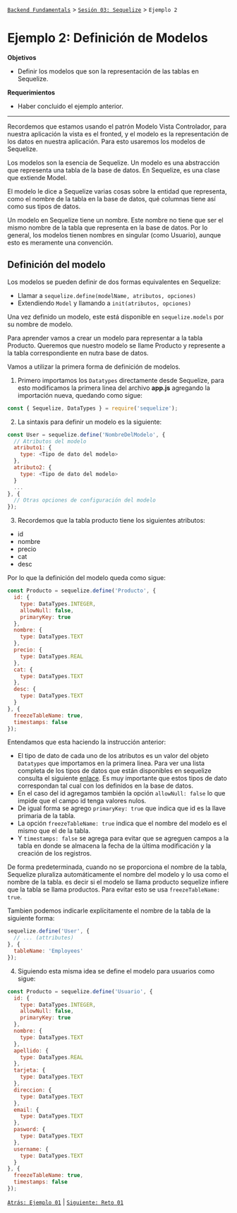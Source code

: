 [`Backend Fundamentals`](../../README.md) > [`Sesión 03: Sequelize`](../README.md) > `Ejemplo 2`

# Ejemplo 2: Definición de Modelos

**Objetivos**

- Definir los modelos que son la representación de las tablas en Sequelize.

**Requerimientos**

- Haber concluido el ejemplo anterior.

---


Recordemos que estamos usando el patrón Modelo Vista Controlador, para nuestra aplicación la vista es el fronted, y el modelo es la representación de los datos en nuestra aplicación. Para esto usaremos los modelos de Sequelize.

Los modelos son la esencia de Sequelize. Un modelo es una abstracción que representa una tabla de la base de datos. En Sequelize, es una clase que extiende Model.

El modelo le dice a Sequelize varias cosas sobre la entidad que representa, como el nombre de la tabla en la base de datos, qué columnas tiene así como sus tipos de datos.

Un modelo en Sequelize tiene un nombre. Este nombre no tiene que ser el mismo nombre de la tabla que representa en la base de datos. Por lo general, los modelos tienen nombres en singular (como Usuario), aunque esto es meramente una convención.

## Definición del modelo

Los modelos se pueden definir de dos formas equivalentes en Sequelize:

- Llamar a `sequelize.define(modelName, atributos, opciones)`
- Extendiendo `Model` y llamando a `init(atributos, opciones)`

Una vez definido un modelo, este está disponible en `sequelize.models` por su nombre de modelo.

Para aprender vamos a crear un modelo para representar a la tabla Producto. Queremos que nuestro modelo se llame Producto y represente a la tabla correspondiente en nutra base de datos.

Vamos a utilizar la primera forma de definición de modelos.

1. Primero importamos los `Datatypes` directamente desde Sequelize, para esto modificamos la primera linea del archivo **app.js** agregando la importación nueva, quedando como sigue:

```javascript
const { Sequelize, DataTypes } = require('sequelize');
```

2. La sintaxis para definir un modelo es la siguiente:

```javascript
const User = sequelize.define('NombreDelModelo', {
  // Atributos del modelo
  atributo1: {
    type: <Tipo de dato del modelo>
  },
  atributo2: {
    type: <Tipo de dato del modelo>
  }
  ... 
}, {
  // Otras opciones de configuración del modelo
});
```

3. Recordemos que la tabla producto tiene los siguientes atributos:

  - id
  - nombre
  - precio
  - cat
  - desc

Por lo que la definición del modelo queda como sigue:

```javascript
const Producto = sequelize.define('Producto', {
  id: {
    type: DataTypes.INTEGER,
    allowNull: false,
    primaryKey: true
  },
  nombre: {
    type: DataTypes.TEXT
  },
  precio: {
    type: DataTypes.REAL
  },
  cat: {
    type: DataTypes.TEXT
  },
  desc: {
    type: DataTypes.TEXT
  }
}, {
  freezeTableName: true,
  timestamps: false
});
```

Entendamos que esta haciendo la instrucción anterior:

- El tipo de dato de cada uno de los atributos es un valor del objeto `Datatypes` que importamos en la primera linea. Para ver una lista completa de los tipos de datos que están disponibles en sequelize consulta el siguiente [enlace](https://sequelize.org/master/manual/model-basics.html#data-types). Es muy importante que estos tipos de dato correspondan tal cual con los definidos en la base de datos.
- En el caso del id agregamos también la opción `allowNull: false` lo que impide que el campo id tenga valores nulos. 
- De igual forma se agrego `primaryKey: true` que indica que id es la llave primaria de la tabla.
- La opción `freezeTableName: true` indica que el nombre del modelo es el mismo que el de la tabla.
- Y `timestamps: false` se agrega para evitar que se agreguen campos a la tabla en donde se almacena la fecha de la última modificación y la creación de los registros.

De forma predeterminada, cuando no se proporciona el nombre de la tabla, Sequelize pluraliza automáticamente el nombre del modelo y lo usa como el nombre de la tabla. es decir si el modelo se llama producto sequelize infiere que la tabla se llama productos. Para evitar esto se usa `freezeTableName: true`.

Tambien podemos indicarle explícitamente el nombre de la tabla de la siguiente forma:

```javascript
sequelize.define('User', {
  // ... (attributes)
}, {
  tableName: 'Employees'
});
```

4. Siguiendo esta misma idea se define el modelo para usuarios como sigue:

```javascript
const Producto = sequelize.define('Usuario', {
  id: {
    type: DataTypes.INTEGER,
    allowNull: false,
    primaryKey: true
  },
  nombre: {
    type: DataTypes.TEXT
  },
  apellido: {
    type: DataTypes.REAL
  },
  tarjeta: {
    type: DataTypes.TEXT
  },
  direccion: {
    type: DataTypes.TEXT
  },
  email: {
    type: DataTypes.TEXT
  },
  pasword: {
    type: DataTypes.TEXT
  },
  username: {
    type: DataTypes.TEXT
  }
}, {
  freezeTableName: true,
  timestamps: false
});
```

[`Atrás: Ejemplo 01`](Ejemplo-01) | [`Siguiente: Reto 01`](../Reto-01)
